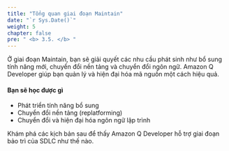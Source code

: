 ```yaml
---
title: "Tổng quan giai đoạn Maintain"
date: "`r Sys.Date()`"
weight: 5
chapter: false
pre: " <b> 3.5. </b> "
---
```


Ở giai đoạn Maintain, bạn sẽ giải quyết các nhu cầu phát sinh như bổ sung tính năng mới, chuyển đổi nền tảng và chuyển đổi ngôn ngữ. Amazon Q Developer giúp bạn quản lý và hiện đại hóa mã nguồn một cách hiệu quả.

#### Bạn sẽ học được gì
- Phát triển tính năng bổ sung
- Chuyển đổi nền tảng (replatforming)
- Chuyển đổi và hiện đại hóa ngôn ngữ lập trình

Khám phá các kịch bản sau để thấy Amazon Q Developer hỗ trợ giai đoạn bảo trì của SDLC như thế nào.